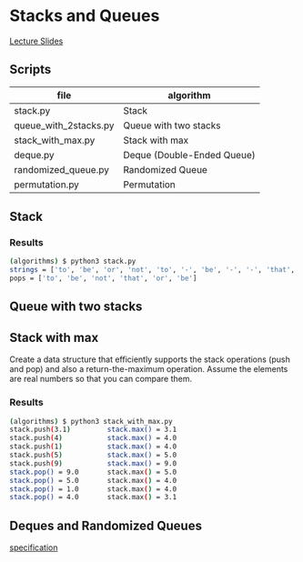 # Stacks and Queues
[Lecture Slides](https://www.coursera.org/learn/algorithms-part1/supplement/UAJbP/lecture-slides)

## Scripts
|file|algorithm|
|---|---|
|stack.py|Stack|
|queue_with_2stacks.py|Queue with two stacks|
|stack_with_max.py|Stack with max|
|deque.py|Deque (Double-Ended Queue)|
|randomized_queue.py|Randomized Queue|
|permutation.py|Permutation|

## Stack

### Results
```sh
(algorithms) $ python3 stack.py 
strings = ['to', 'be', 'or', 'not', 'to', '-', 'be', '-', '-', 'that', '-', '-', '-', 'is']
pops = ['to', 'be', 'not', 'that', 'or', 'be']
```

## Queue with two stacks

## Stack with max
Create a data structure that efficiently supports
the stack operations (push and pop) and also a return-the-maximum operation.
Assume the elements are real numbers so that you can compare them.

### Results
```sh
(algorithms) $ python3 stack_with_max.py 
stack.push(3.1)         stack.max() = 3.1
stack.push(4)           stack.max() = 4.0
stack.push(1)           stack.max() = 4.0
stack.push(5)           stack.max() = 5.0
stack.push(9)           stack.max() = 9.0
stack.pop() = 9.0       stack.max() = 5.0
stack.pop() = 5.0       stack.max() = 4.0
stack.pop() = 1.0       stack.max() = 4.0
stack.pop() = 4.0       stack.max() = 3.1
```

## Deques and Randomized Queues
[specification](https://coursera.cs.princeton.edu/algs4/assignments/queues/specification.php)
